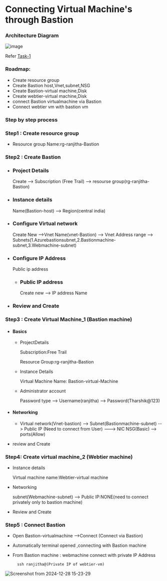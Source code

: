 
# Connecting Virtual Machine's through Bastion 

### Architecture Diagram

  ![image](https://github.com/user-attachments/assets/87eba901-dee3-4a47-a53a-651f93ef5aaf)

Refer [Task-1](https://github.com/Ranjitha75388/projects/blob/main/Azure/Task-1%20(Connect%20vm%20-%20SSH).md)
### Roadmap:

- Create resource group
- Create Bastion host,Vnet,subnet,NSG
- Create Bastion-virtual machine,Disk
- Create webtier-virtual machine,Disk
- connect Bastion virtualmachine via Bastion 
- Connect webtier vm with bastion vm

### Step by step process

### Step1 : Create resource group

  -  Resource group Name:rg-ranjitha-Bastion

### Step2 : Create Bastion

- ### Project Details
    
    Create --> Subscription (Free Trail) --> resourse group(rg-ranjitha-Bastion) 

- ### Instance details
  
    Name(Bastion-host) --> Region(central india)

- ### Configure Virtual network

   Create New -->Vnet Name(vnet-Bastion) --> Vnet Address range --> Subnets(1.Azurebastionsubnet,2.Bastionmachine-subnet,3.Webmachine-subnet)

- ### Configure IP Address   
   
    Public ip address 

  - ###  Public IP address
   
     Create new --> IP address Name

- ### Review and Create

### Step3 : Create Virtual Machine_1 (Bastion machine)

- #### Basics
  - ProjectDetails
    
    Subscription:Free Trail
    
    Resource Group:rg-ranjitha-Bastion

  - Instance Details
    
     Virtual Machine Name: Bastion-virtual-Machine

  - Administrator account

     Password type --> Username(ranjitha) --> Password(Tharshik@123)

- #### Networking

    - Virtual network(Vnet-bastion) --> Subnet(Bastionmachine-subnet) --> Public IP (Need to connect from User) ---> NIC NSG(Basic) --> ports(Allow)

- review and Create


### Step4: Create virtual machine_2 (Webtier machine)

   - Instance details

     Virtual machine name:Webtier-virtual machine

  - Networking

     subnet(Webmachine-subnet) --> Public IP:NONE(need to connect privately only to bastion machine)

  - Review and Create

### Step5 : Connect Bastion

  - Open Bastion-virtualmachine -->Connect (Connect via Bastion)
  - Automatically terminal opened ,connecting with Bastion machine
  - From Bastion machine : webmachine connect with private IP Address

     ```
       ssh ranjitha@(Private IP of webtier-vm)
     ```
   ![Screenshot from 2024-12-28 15-23-29](https://github.com/user-attachments/assets/0e7605e8-4d15-486b-8153-c3f4137aa069)
